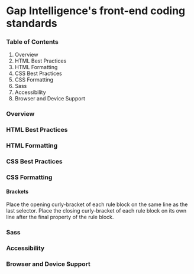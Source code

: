 # Gap Intelligence's front-end coding standards
### Table of Contents
1. Overview
2. HTML Best Practices
3. HTML Formatting
4. CSS Best Practices
5. CSS Formatting
6. Sass
7. Accessibility
8. Browser and Device Support

### Overview

### HTML Best Practices

### HTML Formatting

### CSS Best Practices

### CSS Formatting
#### Brackets
Place the opening curly-bracket of each rule block on the same line as the last selector. Place the closing curly-bracket of each rule block on its own line after the final property of the rule block.

### Sass

### Accessibility

### Browser and Device Support

